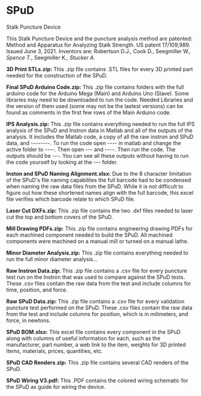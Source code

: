 # SPuD
Stalk Puncture Device

This Stalk Puncture Device and the puncture analysis method are patented: Method and Apparatus for Analyzing Stalk Strength. US patent 17/109,989. Issued June 3, 2021. Inventors are: Robertson D.J., Cook D., Seegmiller W.*, Spence T.*, Seegmiller K.*, Stucker A.* 

**3D Print STLs.zip:** This .zip file contains .STL files for every 3D printed part needed for the construction of the SPuD. 

**Final SPuD Arduino Code.zip:** This .zip file contains folders with the full arduino code for the Arduino Mega (Main) and Arduino Uno (Slave). Some libraries may need to be downloaded to run the code. Needed Libraries and the version of them used (some may not be the lastest versions) can be found as comments in the first few rows of the Main Arduino code. 

**IPS Analysis.zip:** This .zip file contains everything needed to run the full IPS analysis of the SPuD and Instron data in Matlab and all of the outputs of the analysis. It includes the Matlab code, a copy of all the raw instron and SPuD data, and --------. To run the code open ---- in matlab and change the active folder to ----. Then open --- and ----. Then run the code. The outputs should be ---. You can see all these outputs without having to run the code yourself by looking at the --- folder.

**Inston and SPuD Naming Alignment.xlsx:** Due to the 8 character limitation of the SPuD's file naming capabilites the full barcode had to be condensed when naming the raw data files from the SPuD. While it is not difficult to figure out how these shortened names align with the full barcode, this excel file verifies which barcode relate to which SPuD file.

**Laser Cut DXFs.zip:** This .zip file contains the two .dxf files needed to laser cut the top and bottom covers of the SPuD. 

**Mill Drawing PDFs.zip:** This .zip file contains engineering drawing PDFs for each machined component needed to build the SPuD. All machined components were machined on a manual mill or turned on a manual lathe.  

**Minor Diameter Analysis.zip:** This .zip file contains everything needed to run the full minor diameter analysis...

**Raw Instron Data.zip:** This .zip file contains a .csv file for every puncture test run on the Instron that was used to compare against the SPuD tests. These .csv files contain the raw data from the test and include columns for time, position, and force.

**Raw SPuD Data.zip:** This .zip file contains a .csv file for every validation puncture test performed on the SPuD. These .csv files contain the raw data from the test and include columns for position, which is in milimeters, and force, in newtons.

**SPuD BOM.xlsx:** This excel file contains every component in the SPuD along with columns of useful information for each, such as the manufacturer, part number, a web link to the item, weights for 3D printed items, materials, prices, quantities, etc. 

**SPuD CAD Renders.zip:** This .zip file contains several CAD renders of the SPuD.

**SPuD Wiring V3.pdf:** This .PDF contains the colored wiring schematic for the SPuD as guide for wiring the device. 
